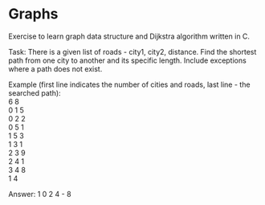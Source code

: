 # Graphs

Exercise to learn graph data structure and Dijkstra algorithm written in C.

Task:
There is a given list of roads - city1, city2, distance. Find the shortest path from one city to another and its specific length. 
Include exceptions where a path does not exist.

Example (first line indicates the number of cities and roads, last line - the searched path):\
6 8\
0 1 5\
0 2 2\
0 5 1\
1 5 3\
1 3 1\
2 3 9\
2 4 1\
3 4 8\
1 4

Answer: 1 0 2 4 - 8
